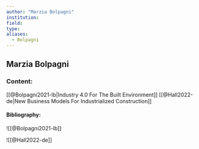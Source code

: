 ```yaml
---
author: "Marzia Bolpagni"
institution:
field:
type:
aliases:
  - Bolpagni
---
```


## Marzia Bolpagni

### Content:
[[@Bolpagni2021-lb|Industry 4.0 For The Built Environment]]
[[@Hall2022-de|New Business Models For Industrialized Construction]]

#### Bibliography:

![[@Bolpagni2021-lb]]

![[@Hall2022-de]]